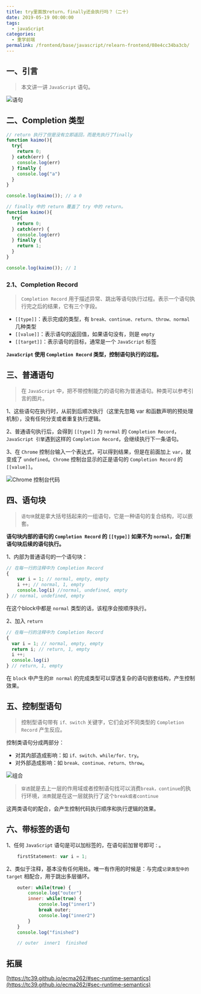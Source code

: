 ```yaml
---
title: try里面放return，finally还会执行吗？（二十）
date: 2019-05-19 00:00:00
tags: 
  - javaScript
categories: 
  - 重学前端
permalink: /frontend/base/javascript/relearn-frontend/08e4cc34ba3cb/
---
```


## 一、引言

> 本文讲一讲 `JavaScript` 语句。

![语句](https://static001.geekbang.org/resource/image/98/d5/98ce53be306344c018cddd6c083392d5.jpg)

## 二、Completion 类型

```js
// return 执行了但是没有立即返回，而是先执行了finally
function kaimo(){
  try{
    return 0;
  } catch(err) {
    console.log(err)
  } finally {
    console.log("a")
  }
}

console.log(kaimo()); // a 0
```

```js
// finally 中的 return 覆盖了 try 中的 return。
function kaimo(){
  try{
    return 0;
  } catch(err) {
    console.log(err)
  } finally {
    return 1;
  }
}

console.log(kaimo()); // 1
```

### 2.1、Completion Record

> `Completion Record` 用于描述异常、跳出等语句执行过程。表示一个语句执行完之后的结果，它有三个字段。

- `[[type]]`：表示完成的类型，有 `break、continue、return、throw、normal` 几种类型
- `[[value]]`：表示语句的返回值，如果语句没有，则是 `empty`
- `[[target]]`：表示语句的目标，通常是一个 `JavaScript` 标签

**`JavaScript` 使用 `Completion Record` 类型，控制语句执行的过程。**

## 三、普通语句

> 在 `JavaScript` 中，把不带控制能力的语句称为普通语句。种类可以参考引言的图片。

1、这些语句在执行时，从前到后顺次执行（这里先忽略 var 和函数声明的预处理机制），没有任何分支或者重复执行逻辑。

2、普通语句执行后，会得到 `[[type]]` 为 `normal` 的 `Completion Record`，`JavaScript 引擎`遇到这样的 `Completion Record`，会继续执行下一条语句。

3、在 `Chrome` 控制台输入一个表达式，可以得到结果，但是在前面加上 `var`，就变成了 `undefined`。`Chrome` 控制台显示的正是语句的 `Completion Record` 的 `[[value]]`。

![Chrome 控制台代码](https://static001.geekbang.org/resource/image/a3/67/a35801b1b82654d17e413e51b340d767.png)

## 四、语句块

> `语句块`就是拿大括号括起来的一组语句，它是一种语句的复合结构，可以嵌套。

**语句块内部的语句的 `Completion Record` 的 `[[type]]` 如果不为 `normal`，会打断语句块后续的语句执行。**

1、内部为普通语句的一个语句块：

```js
// 在每一行的注释中为 Completion Record
{
    var i = 1; // normal, empty, empty
    i ++; // normal, 1, empty
    console.log(i) //normal, undefined, empty
} // normal, undefined, empty
```

在这个block中都是 `normal` 类型的话，该程序会按顺序执行。

2、加入 `return`

```js
// 在每一行的注释中为 Completion Record
{
  var i = 1; // normal, empty, empty
  return i; // return, 1, empty
  i ++;
  console.log(i)
} // return, 1, empty
```

在 `block` 中产生的`非 normal` 的完成类型可以穿透复杂的语句嵌套结构，产生控制效果。

## 五、控制型语句

> 控制型语句带有 `if、switch` 关键字，它们会对不同类型的 `Completion Record` 产生反应。

控制类语句分成两部分：

- 对其内部造成影响：如 `if、switch、while/for、try`。
- 对外部造成影响：如 `break、continue、return、throw`。

![组合](https://static001.geekbang.org/resource/image/77/d3/7760027d7ee09bdc8ec140efa9caf1d3.png)

> `穿透`就是去上一层的作用域或者控制语句找可以消费`break，continue`的执行环境，`消费`就是在这一层就执行了这个`break或者continue`
  
这两类语句的配合，会产生控制代码执行顺序和执行逻辑的效果。

## 六、带标签的语句

1、任何 `JavaScript` 语句是可以加标签的，在语句前加冒号即可`：`。

```js
    firstStatement: var i = 1;
```

2、类似于注释，基本没有任何用处。唯一有作用的时候是：与完成`记录类型中的 target` 相配合，用于跳出多层循环。

```js
    outer: while(true) {
        console.log("outer")
        inner: while(true) {
            console.log("inner1")
            break outer;
            console.log("inner2")
        }
    }
    console.log("finished")

    // outer  inner1  finished
```

## 拓展

[https://tc39.github.io/ecma262/#sec-runtime-semantics](https://tc39.github.io/ecma262/#sec-runtime-semantics)